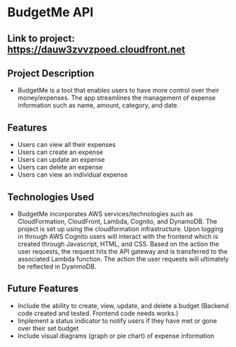 # BudgetMe API

## Link to project: https://dauw3zvvzpoed.cloudfront.net

## Project Description 

* BudgetMe is a tool that enables users to have more control over their money/expenses. The app streamlines the management of expense information such as name, amount, category, and date.

## Features 
* Users can view all their expenses 
* Users can create an expense 
* Users can update an expense 
* Users can delete an expense 
* Users can view an individual expense 

## Technologies Used   

* BudgetMe incorporates AWS services/technologies such as CloudFormation, CloudFront, Lambda, Cognito, and DynamoDB. The project is set up using the cloudformation infrastructure. Upon logging in through AWS Cognito users will interact with the frontend which is created through Javascript, HTML, and CSS. Based on the action the user requests, the request hits the API gateway and is transferred to the associated Lambda function. The action the user requests will ultimately be reflected in DyanmoDB. 

## Future Features 

* Include the ability to create, view, update, and delete a budget (Backend code created and tested. Frontend code needs works.)
* Implement a status indicator to notify users if they have met or gone over their set budget
* Include visual diagrams (graph or pie chart) of expense information 

